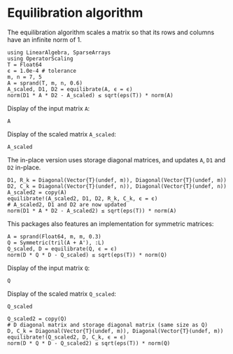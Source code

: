 # Equilibration algorithm

The equilibration algorithm scales a matrix so that its rows and columns have an infinite norm of 1.

```@example equilibration
using LinearAlgebra, SparseArrays
using OperatorScaling
T = Float64
ϵ = 1.0e-4 # tolerance
m, n = 7, 5
A = sprand(T, m, n, 0.6)
A_scaled, D1, D2 = equilibrate(A, ϵ = ϵ)
norm(D1 * A * D2 - A_scaled) ≤ sqrt(eps(T)) * norm(A)
```

Display of the input matrix `A`:

```@example equilibration
A
```

Display of the scaled matrix `A_scaled`:
```@example equilibration
A_scaled
```

The in-place version uses storage diagonal matrices, and updates `A`, `D1` and `D2` in-place.

```@example equilibration
D1, R_k = Diagonal(Vector{T}(undef, m)), Diagonal(Vector{T}(undef, m))
D2, C_k = Diagonal(Vector{T}(undef, n)), Diagonal(Vector{T}(undef, n))
A_scaled2 = copy(A)
equilibrate!(A_scaled2, D1, D2, R_k, C_k, ϵ = ϵ)
# A_scaled2, D1 and D2 are now updated
norm(D1 * A * D2 - A_scaled2) ≤ sqrt(eps(T)) * norm(A)
```

This packages also features an implementation for symmetric matrices:

```@example equilibration
A = sprand(Float64, m, m, 0.3)
Q = Symmetric(tril(A + A'), :L)
Q_scaled, D = equilibrate(Q, ϵ = ϵ)
norm(D * Q * D - Q_scaled) ≤ sqrt(eps(T)) * norm(Q)
```

Display of the input matrix `Q`:

```@example equilibration
Q
```

Display of the scaled matrix `Q_scaled`:
```@example equilibration
Q_scaled
```

```@example equilibration
Q_scaled2 = copy(Q)
# D diagonal matrix and storage diagonal matrix (same size as Q)
D, C_k = Diagonal(Vector{T}(undef, m)), Diagonal(Vector{T}(undef, m))
equilibrate!(Q_scaled2, D, C_k, ϵ = ϵ)
norm(D * Q * D - Q_scaled2) ≤ sqrt(eps(T)) * norm(Q)
```

